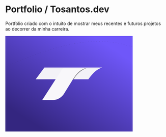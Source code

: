 # Portfolio / Tosantos.dev
 Portfólio criado com o intuito de mostrar meus recentes e futuros projetos ao decorrer da minha carreira.

 <img src="imagens/readme.svg" alt="Icone" width="400" height="300" text-align:center/>
